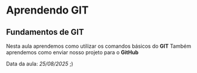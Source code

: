 # Aprendendo GIT
## Fundamentos de GIT

Nesta aula aprendemos como utilizar os comandos básicos do **GIT**
Também aprendemos como enviar nosso projeto para o **GitHub**

Data da aula: *25/08/2025* ;)